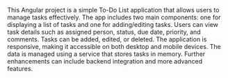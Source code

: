 This Angular project is a simple To-Do List application that allows users to manage tasks effectively. The app includes two main components: one for displaying a list of tasks and one for adding/editing tasks. Users can view task details such as assigned person, status, due date, priority, and comments. Tasks can be added, edited, or deleted. The application is responsive, making it accessible on both desktop and mobile devices. The data is managed using a service that stores tasks in memory. Further enhancements can include backend integration and more advanced features.

